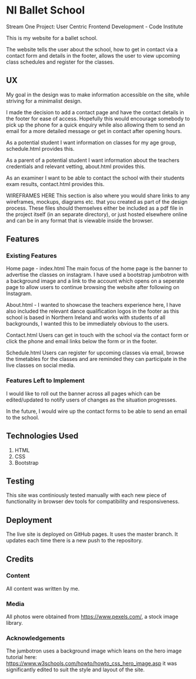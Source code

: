 

# NI Ballet School
Stream One Project: User Centric Frontend Development - Code Institute 

This is my website for a ballet school. 

The website tells the user about the school, how to get in contact via a contact form and details in the footer, 
allows the user to view upcoming class schedules and register for the classes.

 
## UX

My goal in the design was to make information accessible on the site, while striving for a minimalist design.

I made the decision to add a contact page and have the contact details in the footer for ease of access. 
Hopefully this would encourage somebody to pick up the phone for a quick enquiry while also allowing them to send an email for a more detailed message or get in contact after opening hours.

As a potential student I want information on classes for my age group, schedule.html provides this.

As a parent of a potential student I want information about the teachers credentials and relevant vetting, about.html provides this.

As an examiner I want to be able to contact the school with their students exam results, contact.html provides this.


WIREFRAMES HERE
This section is also where you would share links to any wireframes, mockups, diagrams etc. that you created as part of the design process. These files should themselves either be included as a pdf file in the project itself (in an separate directory), or just hosted elsewhere online and can be in any format that is viewable inside the browser.

## Features

### Existing Features

Home page - index.html The main focus of the home page is the banner to advertise the classes on instagram. 
I have used a bootstrap jumbotron with a background image and a link to the account which opens on a seperate page to allow users to continue browsing the website after following on Instagram.

About.html - I wanted to showcase the teachers experience here, I have also included the relevant dance qualification logos in the footer as this school is based in Northern Ireland and works with students of all backgrounds, 
I wanted this to be immediately obvious to the users.

Contact.html Users can get in touch with the school via the contact form or click the phone and email links below the form or in the footer.

Schedule.html Users can register for upcoming classes via email, browse the timetables for the classes and are reminded they can participate in the live classes on social media.


### Features Left to Implement
I would like to roll out the banner across all pages which can be edited/updated to notify users of changes as the situation progresses. 


In the future, I would wire up the contact forms to be able to send an email to the school. 

## Technologies Used

1. HTML
2. CSS
3. Bootstrap

## Testing

This site was continiously tested manually with each new piece of functionality in browser dev tools for compatibility and responsiveness.


## Deployment

The live site is deployed on GitHub pages. It uses the master branch. It updates each time there is a new push to the repository.


## Credits

### Content
All content was written by me.

### Media
All photos were obtained from https://www.pexels.com/, a stock image library.

### Acknowledgements

The jumbotron uses a background image which leans on the hero image tutorial here: https://www.w3schools.com/howto/howto_css_hero_image.asp it was significantly edited to suit the style and layout of the site.
